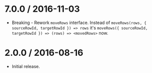 7.0.0 / 2016-11-03
==================

  * Breaking - Rework `moveRows` interface. Instead of `moveRows(rows, { sourceRowId, targetRowId }) => rows` it's `moveRows({ sourceRowId, targetRowId }) => (rows) => <movedRows>` now.

2.0.0 / 2016-08-16
==================

  * Initial release.
